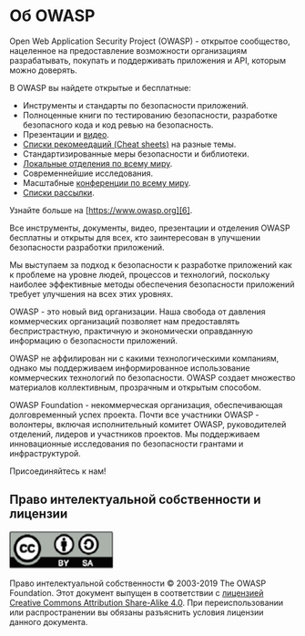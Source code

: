 Об OWASP
===========

Open Web Application Security Project (OWASP) - открытое сообщество, нацеленное на предоставление возможности организациям разрабатывать, покупать и поддерживать приложения и API, которым можно доверять.

В OWASP вы найдете открытые и бесплатные:

* Инструменты и стандарты по безопасности приложений.
* Полноценные книги по тестированию безопасности, разработке безопасного кода и код ревью на безопасность.
* Презентации и [видео][1].
* [Списки рекомеедаций (Cheat sheets)][2] на разные темы.
* Стандартизированные меры безопасности и библиотеки.
* [Локальные отделения по всему миру][3].
* Современнейшие исследования.
* Масштабные [конференции по всему миру][4].
* [Списки рассылки][5].

Узнайте больше на [https://www.owasp.org][6].

Все инструменты, документы, видео, презентации и отделения OWASP бесплатны и открыты для всех, кто заинтересован в улучшении безопасности разработки приложений.

Мы выступаем за подход к безопасности к разработке приложений как к проблеме на уровне людей, процессов и технологий, поскольку наиболее эффективные методы обеспечения безопасности приложений требует улучшения на всех этих уровнях.

OWASP - это новый вид организации. Наша свобода от давления коммерческих организаций позволяет нам предоставлять беспристрастную, практичную и экономически оправданную информацию о безопасности приложений.

OWASP не аффилирован ни с какими технологическими компаниям, однако мы поддерживаем информированное использование коммерческих технологий по безопасности. OWASP создает множество материалов коллективным, прозрачным и открытым способом.

OWASP Foundation - некоммерческая организация, обеспечивающая долговременный успех проекта. Почти все участники OWASP - волонтеры, включая исполнительный комитет OWASP, руководителей отделений, лидеров и участников проектов. Мы поддерживаем инновационные исследования по безопасности грантами и инфраструктурой.

Присоединяйтесь к нам!

## Право интелектуальной собственности и лицензии

![license](images/license.png)

Право интелектуальной собственности © 2003-2019 The OWASP Foundation. 
Этот документ выпущен в соответствии с [лицензией Creative Commons Attribution Share-Alike 4.0][7]. При переиспользовании или распространении вы обязаны разъяснить условия лицензии данного документа.

[1]: https://www.youtube.com/user/OWASPGLOBAL
[2]: https://www.owasp.org/index.php/OWASP_Cheat_Sheet_Series
[3]: https://www.owasp.org/index.php/OWASP_Chapter
[4]: https://www.owasp.org/index.php/Category:OWASP_AppSec_Conference
[5]: https://lists.owasp.org/mailman/listinfo
[6]: https://www.owasp.org
[7]: http://creativecommons.org/licenses/by-sa/4.0/
